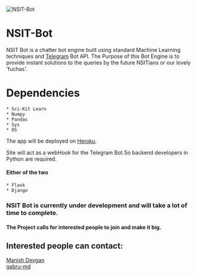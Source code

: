 ![NSIT-Bot](https://github.com/gabru-md/NSIT-Bot/blob/master/resources/images/NSIT-Bot.jpg?raw=true)

# NSIT-Bot

NSIT Bot is a chatter bot engine built using standard Machine Learning techniques and [Telegram](https://telegram.org/) Bot API.
The Purpose of this Bot Engine is to provide instant solutions to the queries by the future NSITians or our lovely 'fuchas'.

# Dependencies
    * Sci-Kit Learn
    * Numpy
    * Pandas
    * Sys
    * OS
The app will be deployed on [Heroku](https://www.heroku.com/).

Site will act as a webHook for the Telegram Bot.So backend developers in Python are required.
#### Either of the two
    * Flask
    * Django

### NSIT Bot is currently under development and will take a lot of time to complete.
#### The Project calls for interested people to join and make it big.

## Interested people can contact:
[Manish Devgan](https://www.facebook.com/mr.rkr)<br>
[gabru-md](https://github.com/gabru-md)
